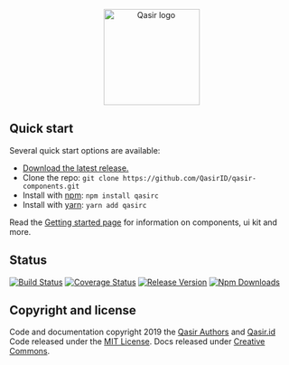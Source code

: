 <p align="center">
  <a href="https://www.qasir.id/">
    <img src="https://www.qasir.id/images/revamp-new-img/red.svg" alt="Qasir logo" width="170" height="170">
  </a>
</p>



## Quick start

Several quick start options are available:

- [Download the latest release.](https://github.com/QasirID/qasir-components/releases/tag/v1.0.5)
- Clone the repo: `git clone https://github.com/QasirID/qasir-components.git`
- Install with [npm](https://www.npmjs.com/): `npm install qasirc`
- Install with [yarn](https://yarnpkg.com/): `yarn add qasirc`

Read the [Getting started page](http://qasirid.github.io/qasir-components) for information on components, ui kit and more.

## Status
[![Build Status](https://travis-ci.org/QasirID/qasir-components.svg?branch=master)](https://travis-ci.org/QasirID/qasir-components)
[![Coverage Status](https://coveralls.io/repos/github/couds/react-bulma-components/badge.svg?branch=master)](https://coveralls.io/github/couds/react-bulma-components?branch=master)
[![Release Version](https://img.shields.io/github/release/couds/react-bulma-components.svg)](https://github.com/couds/react-bulma-components)
[![Npm Downloads](https://img.shields.io/npm/dm/react-bulma-components.svg)](https://www.npmjs.com/package/react-bulma-components)


## Copyright and license

Code and documentation copyright 2019 the [Qasir Authors](https://github.com/QasirID/qasir-components/graphs/contributors) and [Qasir.id](https://www.qasir.id) Code released under the [MIT License](https://github.com/QasirID/qasir-components/blob/develop/LICENSE). Docs released under [Creative Commons](https://creativecommons.org/licenses/by/3.0/).
